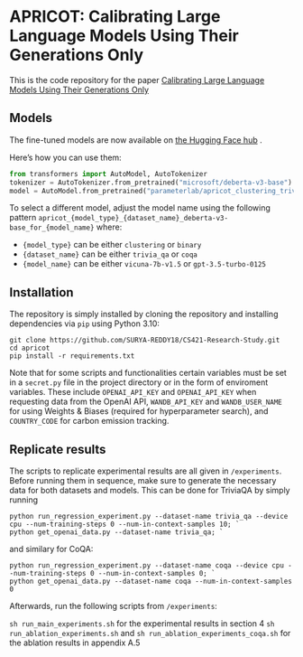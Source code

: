 # APRICOT: Calibrating Large Language Models Using Their Generations Only

This is the code repository for the paper [Calibrating Large Language Models Using Their Generations Only](https://aclanthology.org/2024.acl-long.824/)


## Models

The fine-tuned models are now available on [the Hugging Face hub](https://huggingface.co/collections/parameterlab/apricot-models-673d2cae40b6ff437a86f0bf) .

Here’s how you can use them:
```python
from transformers import AutoModel, AutoTokenizer
tokenizer = AutoTokenizer.from_pretrained("microsoft/deberta-v3-base")
model = AutoModel.from_pretrained("parameterlab/apricot_clustering_trivia_qa_deberta-v3-base_for_vicuna-7b-v1.5")
```

To select a different model, adjust the model name using the following pattern `apricot_{model_type}_{dataset_name}_deberta-v3-base_for_{model_name}` where:
- `{model_type}` can be either `clustering` or `binary`
- `{dataset_name}` can be either `trivia_qa` or `coqa`
- `{model_name}` can be either `vicuna-7b-v1.5` or `gpt-3.5-turbo-0125`


## Installation

The repository is simply installed by cloning the repository and installing dependencies via `pip` using Python 3.10:

    git clone https://github.com/SURYA-REDDY18/CS421-Research-Study.git
    cd apricot
    pip install -r requirements.txt

Note that for some scripts and functionalities certain variables must be set in a `secret.py` file in the project directory or
in the form of enviroment variables. 
These include `OPENAI_API_KEY` and `OPENAI_API_KEY` when requesting data from the OpenAI API,
`WANDB_API_KEY` and `WANDB_USER_NAME` for using Weights & Biases (required for hyperparameter search), and `COUNTRY_CODE` 
for carbon emission tracking.

## Replicate results

The scripts to replicate experimental results are all given in `/experiments`.
Before running them in sequence, make sure to generate the necessary data for both datasets and models.
This can be done for TriviaQA by simply running

    python run_regression_experiment.py --dataset-name trivia_qa --device cpu --num-training-steps 0 --num-in-context-samples 10; `
    python get_openai_data.py --dataset-name trivia_qa; `

and similary for CoQA:

    python run_regression_experiment.py --dataset-name coqa --device cpu --num-training-steps 0 --num-in-context-samples 0; `
    python get_openai_data.py --dataset-name coqa --num-in-context-samples 0

Afterwards, run the following scripts from `/experiments`:

`sh run_main_experiments.sh` for the experimental results in section 4
`sh run_ablation_experiments.sh` and `sh run_ablation_experiments_coqa.sh` for the ablation results in appendix A.5
